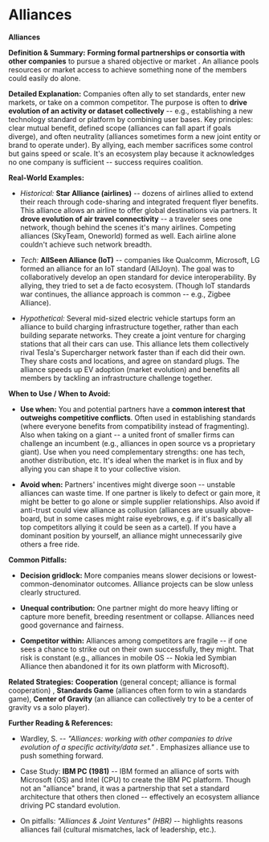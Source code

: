 # Alliances

**Alliances**

**Definition & Summary:** **Forming formal partnerships or consortia with other companies** to pursue a shared objective or market . An alliance pools resources or market access to achieve something none of the members could easily do alone.

**Detailed Explanation:** Companies often ally to set standards, enter new markets, or take on a common competitor. The purpose is often to **drive evolution of an activity or dataset collectively** -- e.g., establishing a new technology standard or platform by combining user bases. Key principles: clear mutual benefit, defined scope (alliances can fall apart if goals diverge), and often neutrality (alliances sometimes form a new joint entity or brand to operate under). By allying, each member sacrifices some control but gains speed or scale. It's an ecosystem play because it acknowledges no one company is sufficient -- success requires coalition.

**Real-World Examples:**

-  *Historical:* **Star Alliance (airlines)** -- dozens of airlines allied to extend their reach through code-sharing and integrated frequent flyer benefits. This alliance allows an airline to offer global destinations via partners. It **drove evolution of air travel connectivity** -- a traveler sees one network, though behind the scenes it's many airlines. Competing alliances (SkyTeam, Oneworld) formed as well. Each airline alone couldn't achieve such network breadth.

-  *Tech:* **AllSeen Alliance (IoT)** -- companies like Qualcomm, Microsoft, LG formed an alliance for an IoT standard (AllJoyn). The goal was to collaboratively develop an open standard for device interoperability. By allying, they tried to set a de facto ecosystem. (Though IoT standards war continues, the alliance approach is common -- e.g., Zigbee Alliance).

-  *Hypothetical:* Several mid-sized electric vehicle startups form an alliance to build charging infrastructure together, rather than each building separate networks. They create a joint venture for charging stations that all their cars can use. This alliance lets them collectively rival Tesla's Supercharger network faster than if each did their own. They share costs and locations, and agree on standard plugs. The alliance speeds up EV adoption (market evolution) and benefits all members by tackling an infrastructure challenge together.

**When to Use / When to Avoid:**

-  **Use when:** You and potential partners have a **common interest that outweighs competitive conflicts**. Often used in establishing standards (where everyone benefits from compatibility instead of fragmenting). Also when taking on a giant -- a united front of smaller firms can challenge an incumbent (e.g., alliances in open source vs a proprietary giant). Use when you need complementary strengths: one has tech, another distribution, etc. It's ideal when the market is in flux and by allying you can shape it to your collective vision.

-  **Avoid when:** Partners' incentives might diverge soon -- unstable alliances can waste time. If one partner is likely to defect or gain more, it might be better to go alone or simple supplier relationships. Also avoid if anti-trust could view alliance as collusion (alliances are usually above-board, but in some cases might raise eyebrows, e.g. if it's basically all top competitors allying it could be seen as a cartel). If you have a dominant position by yourself, an alliance might unnecessarily give others a free ride.

**Common Pitfalls:**

-  **Decision gridlock:** More companies means slower decisions or lowest-common-denominator outcomes. Alliance projects can be slow unless clearly structured.

-  **Unequal contribution:** One partner might do more heavy lifting or capture more benefit, breeding resentment or collapse. Alliances need good governance and fairness.

-  **Competitor within:** Alliances among competitors are fragile -- if one sees a chance to strike out on their own successfully, they might. That risk is constant (e.g., alliances in mobile OS -- Nokia led Symbian Alliance then abandoned it for its own platform with Microsoft).

**Related Strategies:** **Cooperation** (general concept; alliance is formal cooperation) , **Standards Game** (alliances often form to win a standards game), **Center of Gravity** (an alliance can collectively try to be a center of gravity vs a solo player).

**Further Reading & References:**

-  Wardley, S. -- *"Alliances: working with other companies to drive evolution of a specific activity/data set."* . Emphasizes alliance use to push something forward.

-  Case Study: **IBM PC (1981)** -- IBM formed an alliance of sorts with Microsoft (OS) and Intel (CPU) to create the IBM PC platform. Though not an "alliance" brand, it was a partnership that set a standard architecture that others then cloned -- effectively an ecosystem alliance driving PC standard evolution.

-  On pitfalls: *"Alliances & Joint Ventures" (HBR)* -- highlights reasons alliances fail (cultural mismatches, lack of leadership, etc.).

